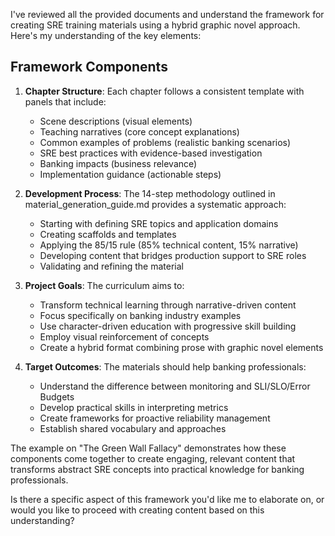 I've reviewed all the provided documents and understand the framework for creating SRE training materials using a hybrid graphic novel approach. Here's my understanding of the key elements:

## Framework Components

1. **Chapter Structure**: Each chapter follows a consistent template with panels that include:
   - Scene descriptions (visual elements)
   - Teaching narratives (core concept explanations)
   - Common examples of problems (realistic banking scenarios)
   - SRE best practices with evidence-based investigation
   - Banking impacts (business relevance)
   - Implementation guidance (actionable steps)

2. **Development Process**: The 14-step methodology outlined in material_generation_guide.md provides a systematic approach:
   - Starting with defining SRE topics and application domains
   - Creating scaffolds and templates
   - Applying the 85/15 rule (85% technical content, 15% narrative)
   - Developing content that bridges production support to SRE roles
   - Validating and refining the material

3. **Project Goals**: The curriculum aims to:
   - Transform technical learning through narrative-driven content
   - Focus specifically on banking industry examples
   - Use character-driven education with progressive skill building
   - Employ visual reinforcement of concepts
   - Create a hybrid format combining prose with graphic novel elements

4. **Target Outcomes**: The materials should help banking professionals:
   - Understand the difference between monitoring and SLI/SLO/Error Budgets
   - Develop practical skills in interpreting metrics
   - Create frameworks for proactive reliability management
   - Establish shared vocabulary and approaches

The example on "The Green Wall Fallacy" demonstrates how these components come together to create engaging, relevant content that transforms abstract SRE concepts into practical knowledge for banking professionals.

Is there a specific aspect of this framework you'd like me to elaborate on, or would you like to proceed with creating content based on this understanding?